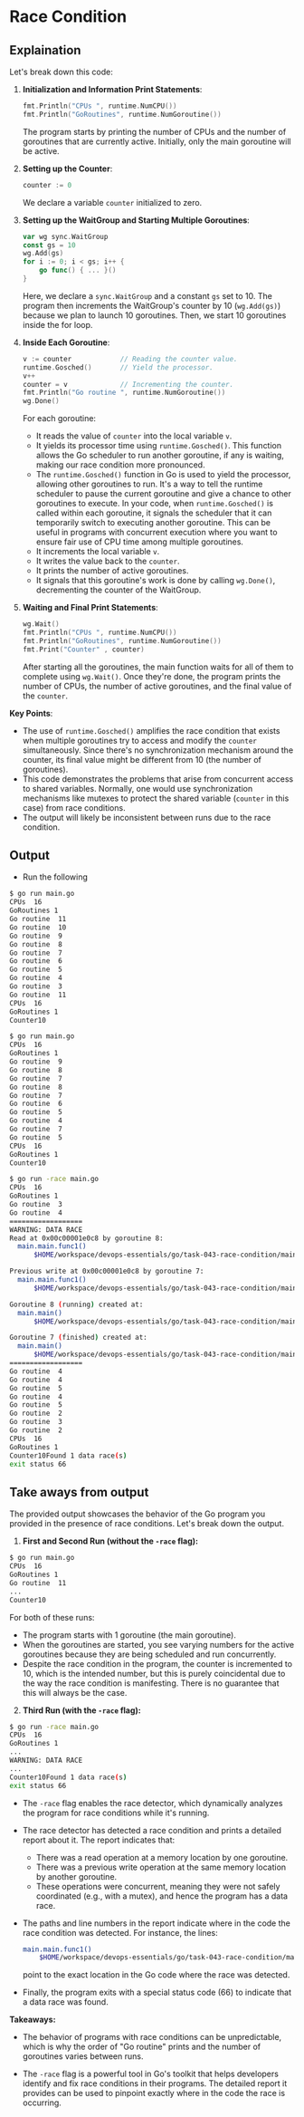 # Race Condition

## Explaination

Let's break down this code:

1. **Initialization and Information Print Statements**:

    ```go
    fmt.Println("CPUs ", runtime.NumCPU())
    fmt.Println("GoRoutines", runtime.NumGoroutine())
    ```

    The program starts by printing the number of CPUs and the number of goroutines that are currently active. Initially, only the main goroutine will be active.

2. **Setting up the Counter**:

    ```go
    counter := 0
    ```

    We declare a variable `counter` initialized to zero.

3. **Setting up the WaitGroup and Starting Multiple Goroutines**:

    ```go
    var wg sync.WaitGroup
    const gs = 10
    wg.Add(gs)
    for i := 0; i < gs; i++ {
        go func() { ... }()
    }
    ```

    Here, we declare a `sync.WaitGroup` and a constant `gs` set to 10. The program then increments the WaitGroup's counter by 10 (`wg.Add(gs)`) because we plan to launch 10 goroutines. Then, we start 10 goroutines inside the for loop.

4. **Inside Each Goroutine**:

    ```go
    v := counter            // Reading the counter value.
    runtime.Gosched()       // Yield the processor.
    v++
    counter = v             // Incrementing the counter.
    fmt.Println("Go routine ", runtime.NumGoroutine())
    wg.Done()
    ```

    For each goroutine:
    - It reads the value of `counter` into the local variable `v`.
    - It yields its processor time using `runtime.Gosched()`. This function allows the Go scheduler to run another goroutine, if any is waiting, making our race condition more pronounced.
    - The `runtime.Gosched()` function in Go is used to yield the processor, allowing other goroutines to run. It's a way to tell the runtime scheduler to pause the current goroutine and give a chance to other goroutines to execute. In your code, when `runtime.Gosched()` is called within each goroutine, it signals the scheduler that it can temporarily switch to executing another goroutine. This can be useful in programs with concurrent execution where you want to ensure fair use of CPU time among multiple goroutines.
    - It increments the local variable `v`.
    - It writes the value back to the `counter`.
    - It prints the number of active goroutines.
    - It signals that this goroutine's work is done by calling `wg.Done()`, decrementing the counter of the WaitGroup.

5. **Waiting and Final Print Statements**:

    ```go
    wg.Wait()
    fmt.Println("CPUs ", runtime.NumCPU())
    fmt.Println("GoRoutines", runtime.NumGoroutine())
    fmt.Print("Counter" , counter)
    ```

    After starting all the goroutines, the main function waits for all of them to complete using `wg.Wait()`. Once they're done, the program prints the number of CPUs, the number of active goroutines, and the final value of the `counter`.

**Key Points**:

- The use of `runtime.Gosched()` amplifies the race condition that exists when multiple goroutines try to access and modify the `counter` simultaneously. Since there's no synchronization mechanism around the counter, its final value might be different from 10 (the number of goroutines).
- This code demonstrates the problems that arise from concurrent access to shared variables. Normally, one would use synchronization mechanisms like mutexes to protect the shared variable (`counter` in this case) from race conditions.
- The output will likely be inconsistent between runs due to the race condition.

## Output

- Run the following

```bash
$ go run main.go
CPUs  16
GoRoutines 1
Go routine  11
Go routine  10
Go routine  9
Go routine  8
Go routine  7
Go routine  6
Go routine  5
Go routine  4
Go routine  3
Go routine  11
CPUs  16
GoRoutines 1
Counter10

$ go run main.go
CPUs  16
GoRoutines 1
Go routine  9
Go routine  8
Go routine  7
Go routine  8
Go routine  7
Go routine  6
Go routine  5
Go routine  4
Go routine  7
Go routine  5
CPUs  16
GoRoutines 1
Counter10

$ go run -race main.go 
CPUs  16
GoRoutines 1
Go routine  3
Go routine  4
==================
WARNING: DATA RACE
Read at 0x00c00001e0c8 by goroutine 8:
  main.main.func1()
      $HOME/workspace/devops-essentials/go/task-043-race-condition/main.go:19 +0x3c

Previous write at 0x00c00001e0c8 by goroutine 7:
  main.main.func1()
      $HOME/workspace/devops-essentials/go/task-043-race-condition/main.go:23 +0x68

Goroutine 8 (running) created at:
  main.main()
      $HOME/workspace/devops-essentials/go/task-043-race-condition/main.go:18 +0x244

Goroutine 7 (finished) created at:
  main.main()
      $HOME/workspace/devops-essentials/go/task-043-race-condition/main.go:18 +0x244
==================
Go routine  4
Go routine  4
Go routine  5
Go routine  4
Go routine  5
Go routine  2
Go routine  3
Go routine  2
CPUs  16
GoRoutines 1
Counter10Found 1 data race(s)
exit status 66
```

## Take aways from output

The provided output showcases the behavior of the Go program you provided in the presence of race conditions. Let's break down the output.

1. **First and Second Run (without the `-race` flag):**

```bash
$ go run main.go
CPUs  16
GoRoutines 1
Go routine  11
...
Counter10
```

For both of these runs:

- The program starts with 1 goroutine (the main goroutine).
- When the goroutines are started, you see varying numbers for the active goroutines because they are being scheduled and run concurrently.
- Despite the race condition in the program, the counter is incremented to 10, which is the intended number, but this is purely coincidental due to the way the race condition is manifesting. There is no guarantee that this will always be the case.

2. **Third Run (with the `-race` flag):**

```bash
$ go run -race main.go 
CPUs  16
GoRoutines 1
...
WARNING: DATA RACE
...
Counter10Found 1 data race(s)
exit status 66
```

- The `-race` flag enables the race detector, which dynamically analyzes the program for race conditions while it's running.
- The race detector has detected a race condition and prints a detailed report about it. The report indicates that:
  - There was a read operation at a memory location by one goroutine.
  - There was a previous write operation at the same memory location by another goroutine.
  - These operations were concurrent, meaning they were not safely coordinated (e.g., with a mutex), and hence the program has a data race.
- The paths and line numbers in the report indicate where in the code the race condition was detected. For instance, the lines:

  ```bash
  main.main.func1()
      $HOME/workspace/devops-essentials/go/task-043-race-condition/main.go:19 +0x3c
  ```

  point to the exact location in the Go code where the race was detected.
  
- Finally, the program exits with a special status code (66) to indicate that a data race was found.

**Takeaways:**

- The behavior of programs with race conditions can be unpredictable, which is why the order of "Go routine" prints and the number of goroutines varies between runs.
  
- The `-race` flag is a powerful tool in Go's toolkit that helps developers identify and fix race conditions in their programs. The detailed report it provides can be used to pinpoint exactly where in the code the race is occurring.
